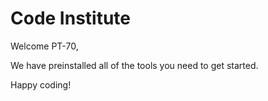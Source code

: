 # Code Institute

Welcome PT-70,

We have preinstalled all of the tools you need to get started.

Happy coding!